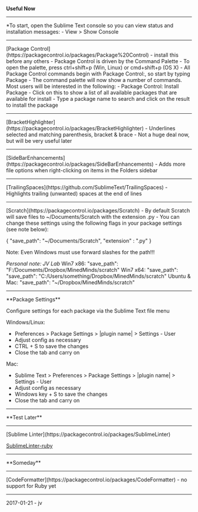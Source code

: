 **Useful Now**
<hr>
*To start, open the Sublime Text console so you can view status and installation messages:
- View > Show Console
<hr>
[Package Control](https://packagecontrol.io/packages/Package%20Control)
- install this before any others
- Package Control is driven by the Command Palette
	- To open the palette, press ctrl+shift+p (Win, Linux) or cmd+shift+p (OS X)
- All Package Control commands begin with Package Control:, so start by typing Package
- The command palette will now show a number of commands. Most users will be interested in the following:
	- Package Control: Install Package
		- Click on this to show a list of all available packages that are available for install
	- Type a package name to search and click on the result to install the package
<hr>
[BracketHighlighter](https://packagecontrol.io/packages/BracketHighlighter)
- Underlines selected and matching parenthesis, bracket & brace
- Not a huge deal now, but will be very useful later
<hr>
[SideBarEnhancements](https://packagecontrol.io/packages/SideBarEnhancements)
- Adds more file options when right-clicking on items in the Folders sidebar
<hr>
[TrailingSpaces](https://github.com/SublimeText/TrailingSpaces)
- Highlights trailing (unwanted) spaces at the end of lines
<hr>
[Scratch](https://packagecontrol.io/packages/Scratch)
- By default Scratch will save files to ~/Documents/Scratch with the extension .py
- You can change these settings using the following flags in your package settings (see note below):

{
    "save_path": "~/Documents/Scratch",
    "extension" : ".py"
}

Note: Even Windows must use forward slashes for the path!!!

*Personal note: JV Lab*
Win7 x86:
	"save_path": "F:/Documents/Dropbox/MinedMinds/scratch"
Win7 x64: "save_path":
	"save_path": "C:/Users/something/Dropbox/MinedMinds/scratch"
Ubuntu & Mac:
	"save_path": "~/Dropbox/MinedMinds/scratch"
<hr>
**Package Settings**

Configure settings for each package via the Sublime Text file menu

Windows/Linux:
- Preferences > Package Settings > |plugin name| > Settings - User
- Adjust config as necessary
- CTRL + S to save the changes
- Close the tab and carry on

Mac:
- Sublime Text > Preferences > Package Settings > |plugin name| > Settings - User
- Adjust config as necessary
- Windows key + S to save the changes
- Close the tab and carry on
<hr>
**Test Later**
<hr>
[Sublime Linter](https://packagecontrol.io/packages/SublimeLinter)

[SublimeLinter-ruby](https://packagecontrol.io/packages/SublimeLinter-ruby)
<hr>
**Someday**
<hr>
[CodeFormatter](https://packagecontrol.io/packages/CodeFormatter)
- no support for Ruby yet
<hr>
2017-01-21 - jv